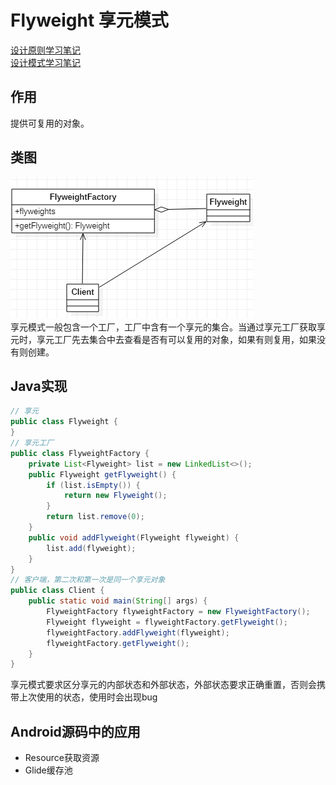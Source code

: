 # Flyweight 享元模式
[设计原则学习笔记](https://www.jianshu.com/p/f7f79adad32b)  
[设计模式学习笔记](https://www.jianshu.com/p/08bf9381697c)  
## 作用
提供可复用的对象。
## 类图
![享元模式](res/flyweight_01.PNG)  
享元模式一般包含一个工厂，工厂中含有一个享元的集合。当通过享元工厂获取享元时，享元工厂先去集合中去查看是否有可以复用的对象，如果有则复用，如果没有则创建。
## Java实现
```Java
// 享元
public class Flyweight {
}
// 享元工厂
public class FlyweightFactory {
    private List<Flyweight> list = new LinkedList<>();
    public Flyweight getFlyweight() {
        if (list.isEmpty()) {
            return new Flyweight();
        }
        return list.remove(0);
    }
    public void addFlyweight(Flyweight flyweight) {
        list.add(flyweight);
    }
}
// 客户端，第二次和第一次是同一个享元对象
public class Client {
    public static void main(String[] args) {
        FlyweightFactory flyweightFactory = new FlyweightFactory();
        Flyweight flyweight = flyweightFactory.getFlyweight();
        flyweightFactory.addFlyweight(flyweight);
        flyweightFactory.getFlyweight();
    }
}
```
享元模式要求区分享元的内部状态和外部状态，外部状态要求正确重置，否则会携带上次使用的状态，使用时会出现bug
## Android源码中的应用
* Resource获取资源
* Glide缓存池
